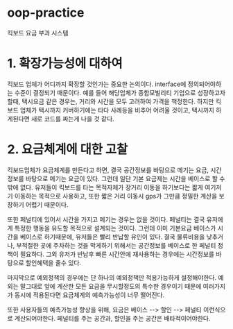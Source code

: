 # oop-practice

킥보드 요금 부과 시스템

# 1. 확장가능성에 대하여

킥보드 업체가 어디까지 확장할 것인가는 중요한 논의이다. interface에 정의되어야하는 수준이 결정되기 때문이다. 예를 들어 해당업체가 종합모빌리티 기업으로 성장하고자할때, 택시요금 같은 경우는, 거리와 시간을
모두 고려하여 가격을 책정한다. 하지만 킥보드 업체가 택시까지 커버하기에는 타다 사례등을 비추어 어려울 것이고, 택시까지 하게된다면 새로 코드를 짜는게 나을 것 같다.

# 2. 요금체계에 대한 고찰

킥보드업체가 요금체계를 만든다고 하면, 결국 공간정보를 바탕으로 메기는 요금, 시간정보를 바탕으로 메기는 요금이 있다. 그런데 일단 기본 요금제는 시간을 베이스로 할 수 밖에 없다. 유저들이 킥보드를 타는 목적자체가
장거리 이동을 하기보다는 짧게 여기저기 이동하는 목적으로 사용하고, 또한 짧은 거리 이동시 gps가 그만큼 정밀한 계산을 보장하기 어렵기 때문이다.

또한 페널티에 있어서 시간을 가지고 메기는 경우는 없을 것이다. 페널티는 결국 유저에게 특정한 행동을 유도할 목적으로 설계되는 것이다. 그런데 이미 기본요금 베이스가 시간을 베이스로 하기때문에, 유저들은 빨리 반납할
유인이 있다. 결국 물류비용을 낮추거나, 부적절한 곳에 주차하는 것을 막게하기 위해서는 공간정보를 베이스로 한 페널티 정책이 필요하다. 그외 유저가 반납후 빠른 시간안에 재사용하는 경우에는 시간정보를 바탕으로
할인혜택을 줄수 있다.

마지막으로 예외정책의 경우에는 단 하나의 예외정책만 적용가능하게 설정해야한다. 예외는 말그대로 앞에 계산한 모든 요금을 무시할정도의 특수한 경우이기 때문에 여러가지가 동시에 적용된다면 요금체계의 예측가능성이 너무
떨어진다.

또한 사용자들의 예측가능성 향상을 위해, 요금은 베이스 --> 할인 --> 페널티 이런식으로 계산되어야한다.
페널티를 주는 공간과, 할인을 주는 공간은 배타적이어야한다.




